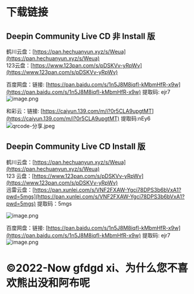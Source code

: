 # 下载链接  
## Deepin Community Live CD 非 Install 版  
鹤川云盘：[https://pan.hechuanyun.xyz/s/Weua](https://pan.hechuanyun.xyz/s/Weua)    
123云盘：[https://www.123pan.com/s/pDSKVv-yRpWv](https://www.123pan.com/s/pDSKVv-yRpWv)    
  
百度网盘：链接: [https://pan.baidu.com/s/1n5J8M8iqfI-kMbmHfR-x9w](https://pan.baidu.com/s/1n5J8M8iqfI-kMbmHfR-x9w) 提取码: ejr7  
![image.png](https://storage.deepin.org/thread/202203201435562540_image.png)  
  
和彩云：链接: [https://caiyun.139.com/m/i?0r5CLA9upgtMT](https://caiyun.139.com/m/i?0r5CLA9upgtMT) 提取码:nEy6  
![qrcode-分享.jpeg](https://storage.deepin.org/thread/202203201439423300_qrcode-%E5%88%86%E4%BA%AB.jpeg)  
  
## Deepin Community Live CD Install 版  
  
鹤川云盘：[https://pan.hechuanyun.xyz/s/Weua](https://pan.hechuanyun.xyz/s/Weua)    
123 云盘：[https://www.123pan.com/s/pDSKVv-yRpWv](https://www.123pan.com/s/pDSKVv-yRpWv)    
迅雷云盘：[https://pan.xunlei.com/s/VNF2FXAW-Ygci78DPS3b6bVxA1?pwd=5mgs](https://pan.xunlei.com/s/VNF2FXAW-Ygci78DPS3b6bVxA1?pwd=5mgs)   提取码：5mgs  
  
![image.png](https://storage.deepin.org/thread/202210231313582420_image.png)    
  
百度网盘：链接: [https://pan.baidu.com/s/1n5J8M8iqfI-kMbmHfR-x9w](https://pan.baidu.com/s/1n5J8M8iqfI-kMbmHfR-x9w) 提取码: ejr7  
![image.png](https://storage.deepin.org/thread/202203201435562540_image.png)    

# ©2022-Now gfdgd xi、为什么您不喜欢熊出没和阿布呢   